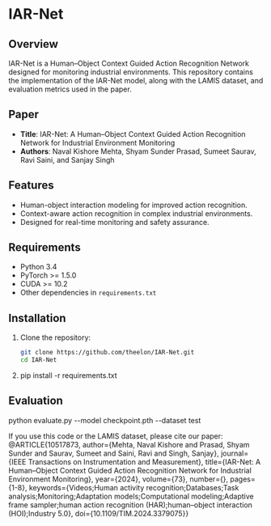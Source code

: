 # IAR-Net

## Overview
IAR-Net is a Human–Object Context Guided Action Recognition Network designed for monitoring industrial environments. This repository contains the implementation of the IAR-Net model, along with the LAMIS dataset,  and evaluation metrics used in the paper.

## Paper
- **Title**: IAR-Net: A Human–Object Context Guided Action Recognition Network for Industrial Environment Monitoring
- **Authors**: Naval Kishore Mehta, Shyam Sunder Prasad, Sumeet Saurav, Ravi Saini, and Sanjay Singh

## Features
- Human-object interaction modeling for improved action recognition.
- Context-aware action recognition in complex industrial environments.
- Designed for real-time monitoring and safety assurance.

## Requirements
- Python 3.4
- PyTorch >= 1.5.0
- CUDA >= 10.2
- Other dependencies in `requirements.txt`

## Installation
1. Clone the repository:
   ```bash
   git clone https://github.com/theelon/IAR-Net.git
   cd IAR-Net
2. pip install -r requirements.txt

## Evaluation
python evaluate.py --model checkpoint.pth --dataset test

If you use this code or the LAMIS dataset, please cite our paper:
@ARTICLE{10517873,
  author={Mehta, Naval Kishore and Prasad, Shyam Sunder and Saurav, Sumeet and Saini, Ravi and Singh, Sanjay},
  journal={IEEE Transactions on Instrumentation and Measurement}, 
  title={IAR-Net: A Human–Object Context Guided Action Recognition Network for Industrial Environment Monitoring}, 
  year={2024},
  volume={73},
  number={},
  pages={1-8},
  keywords={Videos;Human activity recognition;Databases;Task analysis;Monitoring;Adaptation models;Computational modeling;Adaptive frame sampler;human action recognition (HAR);human–object interaction (HOI);Industry 5.0},
  doi={10.1109/TIM.2024.3379075}}

